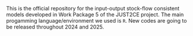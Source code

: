 This is the official repository for the input-output stock-flow consistent models developed in Work Package 5 of the JUST2CE project. The main progamming language/environment we used is `R`. New codes are going to be released throughout 2024 and 2025.
